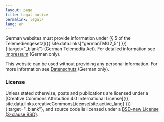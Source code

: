 ```yaml
---
layout: page
title: Legal notice
permalink: legal/
lang: en
---
```


German websites must provide information under [§ 5 of the Telemediengesetz]({{ site.data.links["germanTMG2_5"] }}){:target="_blank"} (German Telemedia Act). For detailed information see [Impressum](/de/legal) (German only).

This website can be used without providing any personal information. For more information see [Datenschutz](/de/privacy) (German only).

### License

Unless stated otherwise, posts and publications are licensed under a [Creative Commons Attribution 4.0 International License]({{ site.data.links.creativeCommonsLicense[site.active_lang] }}){:target="_blank"}, and source code is licensed under a [BSD-new License (3-clause BSD)](/license).